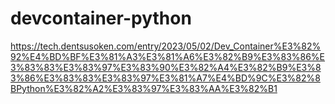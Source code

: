 # devcontainer-python

https://tech.dentsusoken.com/entry/2023/05/02/Dev_Container%E3%82%92%E4%BD%BF%E3%81%A3%E3%81%A6%E3%82%B9%E3%83%86%E3%83%83%E3%83%97%E3%83%90%E3%82%A4%E3%82%B9%E3%83%86%E3%83%83%E3%83%97%E3%81%A7%E4%BD%9C%E3%82%8BPython%E3%82%A2%E3%83%97%E3%83%AA%E3%82%B1
